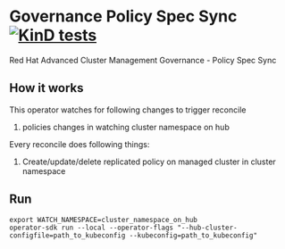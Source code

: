 [comment]: # ( Copyright Contributors to the Open Cluster Management project )

# Governance Policy Spec Sync [![KinD tests](https://github.com/open-cluster-management/governance-policy-spec-sync/actions/workflows/kind.yml/badge.svg?branch=main&event=push)](https://github.com/open-cluster-management/governance-policy-spec-sync/actions/workflows/kind.yml)
Red Hat Advanced Cluster Management Governance - Policy Spec Sync

## How it works

This operator watches for following changes to trigger reconcile


1. policies changes in watching cluster namespace on hub

Every reconcile does following things:

1. Create/update/delete replicated policy on managed cluster in cluster namespace

## Run
```
export WATCH_NAMESPACE=cluster_namespace_on_hub
operator-sdk run --local --operator-flags "--hub-cluster-configfile=path_to_kubeconfig --kubeconfig=path_to_kubeconfig"
```

<!---
Date: Nov/10/2020
-->
